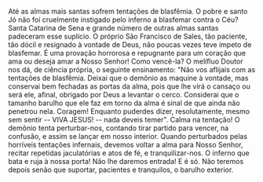 Até as almas mais santas sofrem tentações de blasfêmia. O pobre e santo Jó não foi cruelmente instigado pelo inferno a blasfemar contra o Céu? Santa Catarina de Sena e grande número de outras almas santas padeceram esse suplício. O próprio São Francisco de Sales, tão paciente, tão dócil e resignado à vontade de Deus, não poucas vezes teve ímpeto de blasfemar. É uma provação horrorosa e repugnante para um coração que ama ou deseja amar a Nosso Senhor! Como vencê-la? O melífluo Doutor nos dá, de ciência própria, o seguinte ensinamento: "Não vos aflijais com as tentações de blasfêmia. Deixai que o demônio as maquine à vontade, mas conservai bem fechadas as portas da alma, pois que lhe virá o cansaço ou será ele, afinal, obrigado por Deus a levantar o cerco. Considerai que o tamanho barulho que ele faz em torno da alma é sinal de que ainda não penetrou nela. Coragem! Enquanto puderdes dizer, resolutamente, mesmo sem sentir -- VIVA JESUS! -- nada deveis temer". Calma na tentação! O demônio tenta perturbar-nos, contando tirar partido para vencer, na confusão, e assim se lançar em nosso interior. Quando perturbados pelas horríveis tentações infernais, devemos voltar a alma para Nosso Senhor, recitar repetidas jaculatórias e atos de fé, e tranquilizar-nos. O inferno que bata e ruja à nossa porta! Não lhe daremos entrada! E é só. Não teremos depois senão que suportar, pacientes e tranquilos, o barulho exterior.